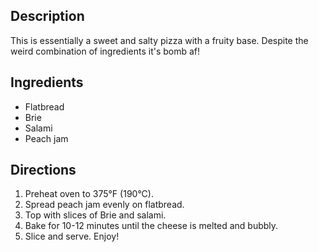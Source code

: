 ## Description
This is essentially a sweet and salty pizza with a fruity base. Despite the weird combination of ingredients it's bomb af!

## Ingredients
- Flatbread
- Brie
- Salami
- Peach jam

## Directions

1. Preheat oven to 375°F (190°C).
2. Spread peach jam evenly on flatbread.
3. Top with slices of Brie and salami.
4. Bake for 10-12 minutes until the cheese is melted and bubbly.
5. Slice and serve. Enjoy!